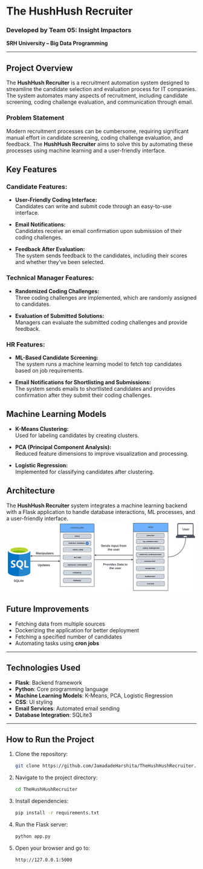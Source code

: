 # The HushHush Recruiter

### Developed by Team 05: Insight Impactors  
**SRH University – Big Data Programming**

---

## Project Overview

The **HushHush Recruiter** is a recruitment automation system designed to streamline the candidate selection and evaluation process for IT companies. The system automates many aspects of recruitment, including candidate screening, coding challenge evaluation, and communication through email.

### Problem Statement
Modern recruitment processes can be cumbersome, requiring significant manual effort in candidate screening, coding challenge evaluation, and feedback. The **HushHush Recruiter** aims to solve this by automating these processes using machine learning and a user-friendly interface.

## Key Features

### Candidate Features:
- **User-Friendly Coding Interface:**  
  Candidates can write and submit code through an easy-to-use interface.
  
- **Email Notifications:**  
  Candidates receive an email confirmation upon submission of their coding challenges.
  
- **Feedback After Evaluation:**  
  The system sends feedback to the candidates, including their scores and whether they’ve been selected.

### Technical Manager Features:
- **Randomized Coding Challenges:**  
  Three coding challenges are implemented, which are randomly assigned to candidates.
  
- **Evaluation of Submitted Solutions:**  
  Managers can evaluate the submitted coding challenges and provide feedback.

### HR Features:
- **ML-Based Candidate Screening:**  
  The system runs a machine learning model to fetch top candidates based on job requirements.
  
- **Email Notifications for Shortlisting and Submissions:**  
  The system sends emails to shortlisted candidates and provides confirmation after they submit their coding challenges.

## Machine Learning Models
- **K-Means Clustering:**  
  Used for labeling candidates by creating clusters.
  
- **PCA (Principal Component Analysis):**  
  Reduced feature dimensions to improve visualization and processing.
  
- **Logistic Regression:**  
  Implemented for classifying candidates after clustering.

## Architecture

The **HushHush Recruiter** system integrates a machine learning backend with a Flask application to handle database interactions, ML processes, and a user-friendly interface.
![Code-Level Architecture](https://github.com/JamadadeHarshita/TheHushHushRecruiter/raw/main/Flowchart%20.png)


## Future Improvements
- Fetching data from multiple sources
- Dockerizing the application for better deployment
- Fetching a specified number of candidates
- Automating tasks using **cron jobs**

---

## Technologies Used
- **Flask**: Backend framework
- **Python**: Core programming language
- **Machine Learning Models**: K-Means, PCA, Logistic Regression
- **CSS**: UI styling
- **Email Services**: Automated email sending
- **Database Integration**: SQLite3

---

## How to Run the Project

1. Clone the repository:
   ```bash
   git clone https://github.com/JamadadeHarshita/TheHushHushRecruiter.git
   ```
2. Navigate to the project directory:
   ```bash
   cd TheHushHushRecruiter
   ```
3. Install dependencies:
   ```bash
   pip install -r requirements.txt
   ```
4. Run the Flask server:
   ```bash
   python app.py
   ```
5. Open your browser and go to:
   ```
   http://127.0.0.1:5000
   ```

